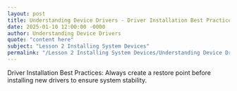 ```yaml
---
layout: post
title: Understanding Device Drivers - Driver Installation Best Practices
date: 2025-01-10 12:00:00 -0000
author: Understanding Device Drivers
quote: "content here"
subject: "Lesson 2 Installing System Devices"
permalink: "/Lesson 2 Installing System Devices/Understanding Device Drivers/Understanding Device Drivers - Driver Installation Best Practices"
---
```


Driver Installation Best Practices: Always create a restore point before installing new drivers to ensure system stability.
